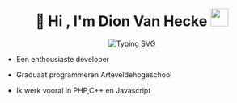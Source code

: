 <h1 align="center"><b>👋 Hi , I'm Dion Van Hecke </b><img src="https://media.giphy.com/media/hvRJCLFzcasrR4ia7z/giphy.gif" width="35"></h1>

<p align="center">
<a href="https://git.io/typing-svg"><img src="https://readme-typing-svg.herokuapp.com?font=Fira+Code&pause=1000&width=435&lines=Student+%40+arteveldehogeschool" alt="Typing SVG" /></a>
</p>



- Een enthousiaste developer 
- Graduaat programmeren Arteveldehogeschool

- Ik werk vooral in PHP,C++ en Javascript
